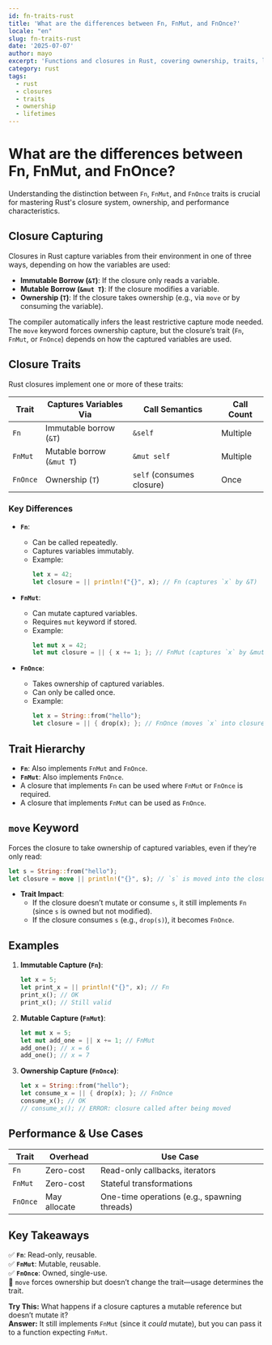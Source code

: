 ```yaml
---
id: fn-traits-rust
title: 'What are the differences between Fn, FnMut, and FnOnce?'
locale: "en"
slug: fn-traits-rust
date: '2025-07-07'
author: mayo
excerpt: 'Functions and closures in Rust, covering ownership, traits, lifetimes'
category: rust
tags:
  - rust
  - closures
  - traits
  - ownership
  - lifetimes
---
```


# What are the differences between Fn, FnMut, and FnOnce?

Understanding the distinction between `Fn`, `FnMut`, and `FnOnce` traits is crucial for mastering Rust's closure system, ownership, and performance characteristics.

## Closure Capturing

Closures in Rust capture variables from their environment in one of three ways, depending on how the variables are used:

- **Immutable Borrow (`&T`)**: If the closure only reads a variable.
- **Mutable Borrow (`&mut T`)**: If the closure modifies a variable.
- **Ownership (`T`)**: If the closure takes ownership (e.g., via `move` or by consuming the variable).

The compiler automatically infers the least restrictive capture mode needed. The `move` keyword forces ownership capture, but the closure’s trait (`Fn`, `FnMut`, or `FnOnce`) depends on how the captured variables are used.

## Closure Traits

Rust closures implement one or more of these traits:

| Trait   | Captures Variables Via | Call Semantics | Call Count |
|---------|------------------------|----------------|------------|
| `Fn`    | Immutable borrow (`&T`) | `&self`        | Multiple   |
| `FnMut` | Mutable borrow (`&mut T`) | `&mut self` | Multiple   |
| `FnOnce`| Ownership (`T`)        | `self` (consumes closure) | Once |

### Key Differences

- **`Fn`**:
  - Can be called repeatedly.
  - Captures variables immutably.
  - Example:
    ```rust
    let x = 42;
    let closure = || println!("{}", x); // Fn (captures `x` by &T)
    ```

- **`FnMut`**:
  - Can mutate captured variables.
  - Requires `mut` keyword if stored.
  - Example:
    ```rust
    let mut x = 42;
    let mut closure = || { x += 1; }; // FnMut (captures `x` by &mut T)
    ```

- **`FnOnce`**:
  - Takes ownership of captured variables.
  - Can only be called once.
  - Example:
    ```rust
    let x = String::from("hello");
    let closure = || { drop(x); }; // FnOnce (moves `x` into closure)
    ```

## Trait Hierarchy

- **`Fn`**: Also implements `FnMut` and `FnOnce`.
- **`FnMut`**: Also implements `FnOnce`.
- A closure that implements `Fn` can be used where `FnMut` or `FnOnce` is required.
- A closure that implements `FnMut` can be used as `FnOnce`.

## `move` Keyword

Forces the closure to take ownership of captured variables, even if they’re only read:
```rust
let s = String::from("hello");
let closure = move || println!("{}", s); // `s` is moved into the closure
```

- **Trait Impact**:
  - If the closure doesn’t mutate or consume `s`, it still implements `Fn` (since `s` is owned but not modified).
  - If the closure consumes `s` (e.g., `drop(s)`), it becomes `FnOnce`.

## Examples

1. **Immutable Capture (`Fn`)**:
   ```rust
   let x = 5;
   let print_x = || println!("{}", x); // Fn
   print_x(); // OK
   print_x(); // Still valid
   ```

2. **Mutable Capture (`FnMut`)**:
   ```rust
   let mut x = 5;
   let mut add_one = || x += 1; // FnMut
   add_one(); // x = 6
   add_one(); // x = 7
   ```

3. **Ownership Capture (`FnOnce`)**:
   ```rust
   let x = String::from("hello");
   let consume_x = || { drop(x); }; // FnOnce
   consume_x(); // OK
   // consume_x(); // ERROR: closure called after being moved
   ```

## Performance & Use Cases

| Trait   | Overhead      | Use Case                        |
|---------|---------------|---------------------------------|
| `Fn`    | Zero-cost     | Read-only callbacks, iterators  |
| `FnMut` | Zero-cost     | Stateful transformations       |
| `FnOnce`| May allocate  | One-time operations (e.g., spawning threads) |

## Key Takeaways

✅ **`Fn`**: Read-only, reusable.  
✅ **`FnMut`**: Mutable, reusable.  
✅ **`FnOnce`**: Owned, single-use.  
🚀 `move` forces ownership but doesn’t change the trait—usage determines the trait.

**Try This:** What happens if a closure captures a mutable reference but doesn’t mutate it?  
**Answer:** It still implements `FnMut` (since it *could* mutate), but you can pass it to a function expecting `FnMut`.
